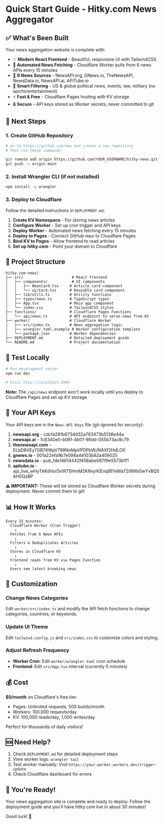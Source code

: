 # Quick Start Guide - Hitky.com News Aggregator

## ✅ What's Been Built

Your news aggregation website is complete with:

- ✨ **Modern React Frontend** - Beautiful, responsive UI with TailwindCSS
- 🔄 **Automated News Fetching** - Cloudflare Worker pulls from 6 news APIs every 15 minutes
- 📰 **6 News Sources** - NewsAPI.org, GNews.io, TheNewsAPI, NewsData.io, NewsAPI.ai, APITube.io
- 🎯 **Smart Filtering** - US & global political news, events, law, military (no sports/entertainment)
- ⚡ **Fast & Free** - Cloudflare Pages hosting with KV storage
- 🔒 **Secure** - API keys stored as Worker secrets, never committed to git

## 🚀 Next Steps

### 1. Create GitHub Repository

```bash
# Go to https://github.com/new and create a new repository
# Then run these commands:

git remote add origin https://github.com/YOUR_USERNAME/hitky-news.git
git push -u origin main
```

### 2. Install Wrangler CLI (if not installed)

```bash
npm install -g wrangler
```

### 3. Deploy to Cloudflare

Follow the detailed instructions in `DEPLOYMENT.md`:

1. **Create KV Namespace** - For storing news articles
2. **Configure Worker** - Set up cron trigger and API keys
3. **Deploy Worker** - Automated news fetching every 15 minutes
4. **Deploy to Pages** - Connect GitHub repo to Cloudflare Pages
5. **Bind KV to Pages** - Allow frontend to read articles
6. **Set up hitky.com** - Point your domain to Cloudflare

## 📁 Project Structure

```
hitky.com-news/
├── src/                      # React frontend
│   ├── components/           # UI components
│   │   ├── NewsCard.tsx     # Article card component
│   │   └── ui/Card.tsx      # Reusable card component
│   ├── lib/utils.ts         # Utility functions
│   ├── types/news.ts        # TypeScript types
│   ├── App.tsx              # Main app component
│   └── index.css            # TailwindCSS styles
├── functions/               # Cloudflare Pages Functions
│   └── api/news.ts          # API endpoint to serve news from KV
├── worker/                  # Cloudflare Worker
│   ├── src/index.ts         # News aggregation logic
│   ├── wrangler.toml.example # Worker configuration template
│   └── package.json         # Worker dependencies
├── DEPLOYMENT.md            # Detailed deployment guide
└── README.md                # Project documentation
```

## 🧪 Test Locally

```bash
# Run development server
npm run dev

# Visit http://localhost:3000
```

**Note:** The `/api/news` endpoint won't work locally until you deploy to Cloudflare Pages and set up KV storage.

## 🔑 Your API Keys

Your API keys are in the `News-API-Keys` file (git-ignored for security):

1. **newsapi.org** - cdcfa291b6734d32a763473b5136e44a
2. **newsapi.ai** - 1c8340e0-b06f-4b01-96dd-055b73ac8c79
3. **thenewsapi.com** - ELbD8VEyTGB74WpV799NnMpVPDPbWJNAXf2HdLOX
4. **gnews.io** - 001a22efa9b7e098a44103b82a409025
5. **newsdata.io** - pub_fde14614442f458abe067f9e5573b1f1
6. **apitube.io** - api_live_wHyT4KdVsrDxW7SHmM2KNvjrKlEnqIBYeWa72i9Wb0wYvBQ5AH0QzBP

**⚠️ IMPORTANT:** These will be stored as Cloudflare Worker secrets during deployment. Never commit them to git!

## 📊 How It Works

```
Every 15 minutes:
  Cloudflare Worker (Cron Trigger)
    ↓
  Fetches from 6 News APIs
    ↓
  Filters & Deduplicates Articles
    ↓
  Stores in Cloudflare KV
    ↓
  Frontend reads from KV via Pages Function
    ↓
  Users see latest breaking news
```

## 🎨 Customization

### Change News Categories

Edit `worker/src/index.ts` and modify the API fetch functions to change categories, countries, or keywords.

### Update UI Theme

Edit `tailwind.config.js` and `src/index.css` to customize colors and styling.

### Adjust Refresh Frequency

- **Worker Cron**: Edit `worker/wrangler.toml` cron schedule
- **Frontend**: Edit `src/App.tsx` interval (currently 5 minutes)

## 💰 Cost

**$0/month** on Cloudflare's free tier:
- Pages: Unlimited requests, 500 builds/month
- Workers: 100,000 requests/day
- KV: 100,000 reads/day, 1,000 writes/day

Perfect for thousands of daily visitors!

## 🆘 Need Help?

1. Check `DEPLOYMENT.md` for detailed deployment steps
2. View worker logs: `wrangler tail`
3. Test worker manually: Visit `https://your-worker.workers.dev/trigger-update`
4. Check Cloudflare dashboard for errors

## 🎉 You're Ready!

Your news aggregation site is complete and ready to deploy. Follow the deployment guide and you'll have hitky.com live in about 30 minutes!

Good luck! 🚀
